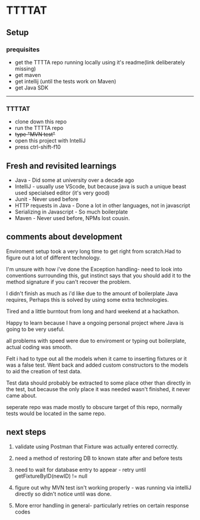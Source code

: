 # TTTTAT
## Setup
### prequisites
* get the TTTTA repo running locally using it's readme(link deliberately missing)
* get maven
* get intellij (until the tests work on Maven)
* get Java SDK 

------
### TTTTAT
* clone down this repo
* run the TTTTA repo 
* ~~type "MVN test"~~
* open this project with IntelliJ
* press ctrl-shift-f10


## Fresh and revisited learnings
* Java - Did some at university over a decade ago
* IntelliJ - usually use VScode, but because java is such a unique beast used specialsed editor (it's very good)
* Junit - Never used before
* HTTP requests in Java - Done a lot in other languages, not in javascript
* Serializing in Javascript - So much boilerplate
* Maven - Never used before, NPMs lost cousin.
 
 
## comments about development
Enviroment setup took a very long time to get right from scratch.Had to figure out a lot of different technology.  

I'm unsure with how i've done the Exception handling- need to look into conventions surrounding this, gut instinct says that you should add it to the method signature if you can't recover the problem.

I didn't finish as much as i'd like due to the amount of boilerplate Java requires, Perhaps this is solved by using some extra technologies.

Tired and a little burntout from long and hard weekend at a hackathon. 

Happy to learn because I have a ongoing personal project where Java is going to be very useful.

all problems with speed were due to enviroment or typing out boilerplate, actual coding was smooth.

Felt i had to type out all the models when it came to inserting fixtures or it was a false test. Went back and added custom constructors to the models to aid the creation of test data.

Test data should probably be extracted to some place other than directly in the test, but because the only place it was needed wasn't finished, it never came about.

seperate repo was made mostly to obscure target of this repo, normally tests would be located in the same repo.

## next steps
1. validate using Postman that Fixture was actually entered correctly.

1. need a method of restoring DB to known state after and before tests

1. need to wait for database entry to appear - retry until getFixtureByID(newID) != null

1. figure out why MVN test isn't working properly  - was running via intelliJ directly so didn't notice until was done.

1. More error handling in general- particularly retries on certain response codes



